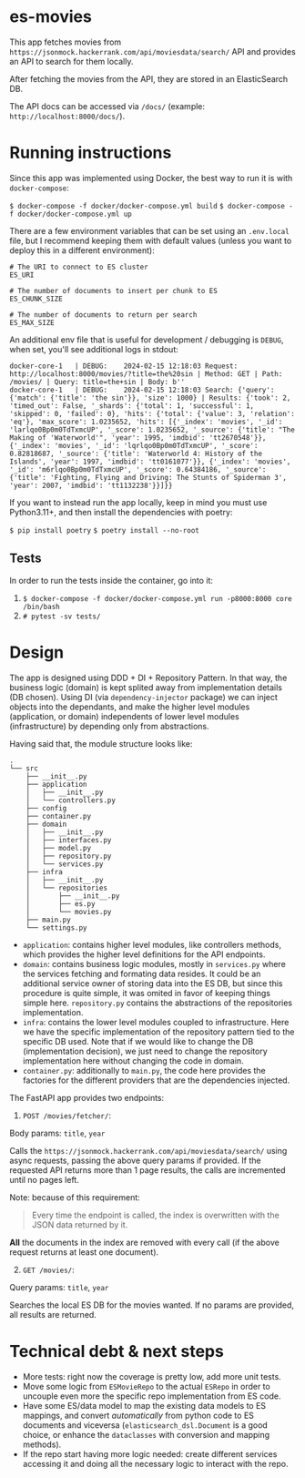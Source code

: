 # es-movies

This app fetches movies from `https://jsonmock.hackerrank.com/api/moviesdata/search/` API and provides an API to search for them locally.

After fetching the movies from the API, they are stored in an ElasticSearch DB.

The API docs can be accessed via `/docs/` (example: `http://localhost:8000/docs/`).

# Running instructions

Since this app was implemented using Docker, the best way to run it is with `docker-compose`:

`$ docker-compose -f docker/docker-compose.yml build`
`$ docker-compose -f docker/docker-compose.yml up`

There are a few environment variables that can be set using an `.env.local` file, but I recommend keeping them with default values (unless you want to deploy this in a different environment):

```
# The URI to connect to ES cluster
ES_URI

# The number of documents to insert per chunk to ES
ES_CHUNK_SIZE

# The number of documents to return per search
ES_MAX_SIZE
```

An additional env file that is useful for development  / debugging is `DEBUG`, when set, you'll see additional logs in stdout:

```
docker-core-1   | DEBUG:    2024-02-15 12:18:03 Request: http://localhost:8000/movies/?title=the%20sin | Method: GET | Path: /movies/ | Query: title=the+sin | Body: b''
docker-core-1   | DEBUG:    2024-02-15 12:18:03 Search: {'query': {'match': {'title': 'the sin'}}, 'size': 1000} | Results: {'took': 2, 'timed_out': False, '_shards': {'total': 1, 'successful': 1, 'skipped': 0, 'failed': 0}, 'hits': {'total': {'value': 3, 'relation': 'eq'}, 'max_score': 1.0235652, 'hits': [{'_index': 'movies', '_id': 'larlqo0Bp0m0TdTxmcUP', '_score': 1.0235652, '_source': {'title': "The Making of 'Waterworld'", 'year': 1995, 'imdbid': 'tt2670548'}}, {'_index': 'movies', '_id': 'lqrlqo0Bp0m0TdTxmcUP', '_score': 0.82818687, '_source': {'title': 'Waterworld 4: History of the Islands', 'year': 1997, 'imdbid': 'tt0161077'}}, {'_index': 'movies', '_id': 'm6rlqo0Bp0m0TdTxmcUP', '_score': 0.64384186, '_source': {'title': 'Fighting, Flying and Driving: The Stunts of Spiderman 3', 'year': 2007, 'imdbid': 'tt1132238'}}]}}
```

If you want to instead run the app locally, keep in mind you must use Python3.11+, and then install the dependencies with poetry:

`$ pip install poetry`
`$ poetry install --no-root`

## Tests

In order to run the tests inside the container, go into it:

1. `$ docker-compose -f docker/docker-compose.yml run -p8000:8000 core /bin/bash`
2. `# pytest -sv tests/`

# Design

The app is designed using DDD + DI + Repository Pattern. In that way, the business logic (domain) is kept splited away from implementation details (DB chosen).
Using DI (via `dependency-injector` package) we can inject objects into the dependants, and make the higher level modules (application, or domain) independents of lower level modules (infrastructure) by depending only from abstractions.

Having said that, the module structure looks like:

```
.
└── src
    ├── __init__.py
    ├── application
    │   ├── __init__.py
    │   └── controllers.py
    ├── config
    ├── container.py
    ├── domain
    │   ├── __init__.py
    │   ├── interfaces.py
    │   ├── model.py
    │   ├── repository.py
    │   └── services.py
    ├── infra
    │   ├── __init__.py
    │   └── repositories
    │       ├── __init__.py
    │       ├── es.py
    │       └── movies.py
    ├── main.py
    └── settings.py
```

- `application`: contains higher level modules, like controllers methods, which provides the higher level definitions for the API endpoints.
- `domain`: contains business logic modules, mostly in `services.py` where the services fetching and formating data resides. It could be an additional service owner of storing data into the ES DB, but since this procedure is quite simple, it was omited in favor of keeping things simple here. `repository.py` contains the abstractions of the repositories implementation.
- `infra`: contains the lower level modules coupled to infrastructure. Here we have the specific implementation of the repository pattern tied to the specific DB used. Note that if we would like to change the DB (implementation decision), we just need to change the repository implementation here without changing the code in domain.
- `container.py`: additionally to `main.py`, the code here provides the factories for the different providers that are the dependencies injected.

The FastAPI app provides two endpoints:

1. `POST /movies/fetcher/`:

Body params: `title`, `year`

Calls the `https://jsonmock.hackerrank.com/api/moviesdata/search/` using async requests, passing the above query params if provided. If the requested API returns more than 1 page results, the calls are incremented until no pages left.

Note: because of this requirement:

> Every time the endpoint is called, the index is overwritten with the JSON data returned by it.

**All** the documents in the index are removed with every call (if the above request returns at least one document).

2. `GET /movies/`:

Query params: `title`, `year`

Searches the local ES DB for the movies wanted. If no params are provided, all results are returned.

# Technical debt & next steps

- More tests: right now the coverage is pretty low, add more unit tests.
- Move some logic from `ESMovieRepo` to the actual `ESRepo` in order to uncouple even more the specific repo implementation from ES code.
- Have some ES/data model to map the existing data models to ES mappings, and convert _automatically_ from python code to ES documents and viceversa (`elasticsearch_dsl.Document` is a good choice, or enhance the `dataclasses` with conversion and mapping methods).
- If the repo start having more logic needed: create different services accessing it and doing all the necessary logic to interact with the repo.
